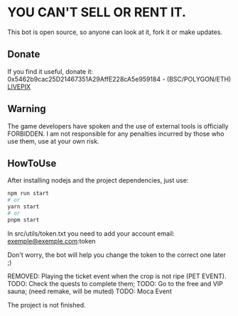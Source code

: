 # YOU CAN'T SELL OR RENT IT.
This bot is open source, so anyone can look at it, fork it or make updates.

## Donate
If you find it useful, donate it:
0x5462b9cac25D21467351A29AffE228cA5e959184 - (BSC/POLYGON/ETH)
[LIVEPIX](https://livepix.gg/0xgallo)

## Warning
The game developers have spoken and the use of external tools is officially FORBIDDEN. I am not responsible for any penalties incurred by those who use them, use at your own risk.

## HowToUse
After installing nodejs and the project dependencies, just use:

```bash
npm run start
# or
yarn start
# or
pnpm start
```

In src/utils/token.txt you need to add your account email:
exemple@exemple.com:token

Don't worry, the bot will help you change the token to the correct one later ;)

REMOVED: Playing the ticket event when the crop is not ripe (PET EVENT).
TODO: Check the quests to complete them;
TODO: Go to the free and VIP sauna; (need remake, will be muted)
TODO: Moca Event

The project is not finished.






